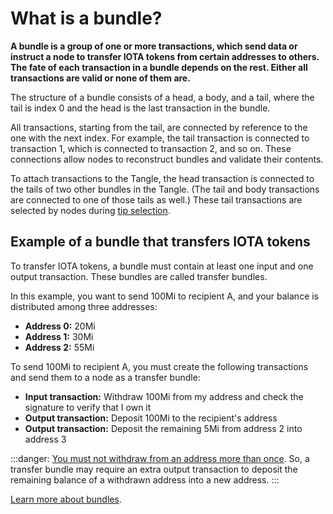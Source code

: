 # What is a bundle?

**A bundle is a group of one or more transactions, which send data or instruct a node to transfer IOTA tokens from certain addresses to others. The fate of each transaction in a bundle depends on the rest. Either all transactions are valid or none of them are.**

The structure of a bundle consists of a head, a body, and a tail, where the tail is index 0 and the head is the last transaction in the bundle.

All transactions, starting from the tail, are connected by reference to the one with the next index. For example, the tail transaction is connected to transaction 1, which is connected to transaction 2, and so on. These connections allow nodes to reconstruct bundles and validate their contents.

To attach transactions to the Tangle, the head transaction is connected to the tails of two other bundles in the Tangle. (The tail and body transactions are connected to one of those tails as well.) These tail transactions are selected by nodes during [tip selection](root://the-tangle/0.1/concepts/tip-selection.md).

## Example of a bundle that transfers IOTA tokens

To transfer IOTA tokens, a bundle must contain at least one input and one output transaction. These bundles are called transfer bundles.

In this example, you want to send 100Mi to recipient A, and your balance is distributed among three addresses:

* **Address 0:** 20Mi
* **Address 1:** 30Mi
* **Address 2:** 55Mi

To send 100Mi to recipient A, you must create the following transactions and send them to a node as a transfer bundle:

* **Input transaction:** Withdraw 100Mi from my address and check the signature to verify that I own it
* **Output transaction:** Deposit 100Mi to the recipient's address
* **Output transaction:** Deposit the remaining 5Mi from address 2 into address 3

:::danger:
[You must not withdraw from an address more than once](root://iota-basics/0.1/concepts/addresses-and-signatures.md#address-reuse). So, a transfer bundle may require an extra output transaction to deposit the remaining balance of a withdrawn address into a new address.
:::

[Learn more about bundles](root://iota-basics/0.1/concepts/bundles-and-transactions.md).

